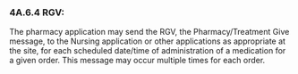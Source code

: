 ### 4A.6.4 RGV:

The pharmacy application may send the RGV, the Pharmacy/Treatment Give message, to the Nursing application or other applications as appropriate at the site, for each scheduled date/time of administration of a medication for a given order. This message may occur multiple times for each order.
